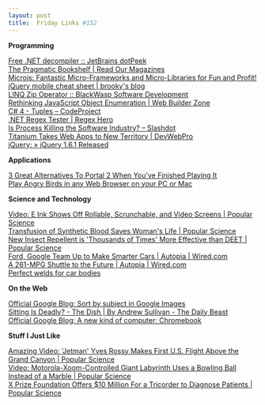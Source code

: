 ```yaml
---
layout: post
title:  Friday Links #152
---
```

**Programming**

[Free .NET decompiler :: JetBrains dotPeek](http://www.jetbrains.com/decompiler/?rss)   
[The Pragmatic Bookshelf | Read Our Magazines](http://www.pragprog.com/magazines)   
[Microjs: Fantastic Micro-Frameworks and Micro-Libraries for Fun and Profit! ](http://microjs.com/?utm_source=javascriptweekly&utm_medium=email)   
[jQuery mobile cheat sheet | brooky's blog](http://blog.brooky.csie.org/?p=58)   
[LINQ Zip Operator :: BlackWasp Software Development](http://www.blackwasp.co.uk/LinqZip.aspx?utm_source=feedburner&utm_medium=feed&utm_campaign=Feed%3A+BlackwaspLatestAdditions+%28BlackWasp+Latest+Additions%29)   
[Rethinking JavaScript Object Enumeration | Web Builder Zone](http://css.dzone.com/news/rethinking-javascript-object?utm_source=feedburner&utm_medium=feed&utm_campaign=Feed%3A+zones%2Fcss+%28CSS+Zone%29)   
[C# 4 - Tuples – CodeProject](http://www.codeproject.com/KB/cs/C_Sharp_4_Tuples.aspx)   
[.NET Regex Tester | Regex Hero](http://regexhero.net/tester/)   
[Is Process Killing the Software Industry? – Slashdot](http://developers.slashdot.org/story/11/05/11/0358233/Is-Process-Killing-the-Software-Industry?utm_source=feedburner&utm_medium=feed&utm_campaign=Feed%3A+slashdot%2FeqWf+%28Slashdot%3A+Slashdot%29)   
[Titanium Takes Web Apps to New Territory | DevWebPro](http://www.devwebpro.com/titanium-takes-web-apps-to-new-territory/?utm_source=feedburner&utm_medium=feed&utm_campaign=Feed%3A+cssjuice+%28CSS+Juice%29)   
[jQuery: » jQuery 1.6.1 Released](http://blog.jquery.com/2011/05/12/jquery-1-6-1-released/)

**Applications**

[3 Great Alternatives To Portal 2 When You’ve Finished Playing It ](http://www.makeuseof.com/tag/3-great-alternatives-portal-2-finished-playing/)   
[Play Angry Birds in any Web Browser on your PC or Mac ](http://www.labnol.org/software/play-angry-birds-on-computer/19366/)

**Science and Technology**

[Video: E Ink Shows Off Rollable, Scrunchable, and Video Screens | Popular Science ](http://www.popsci.com/technology/article/2011-05/video-e-ink-shows-rollable-scrunchable-and-video-screens)   
[Transfusion of Synthetic Blood Saves Woman's Life | Popular Science](http://www.popsci.com/science/article/2011-05/synthetic-blood-substitute-derived-cow-plasma-saves-womans-life)   
[New Insect Repellent is 'Thousands of Times' More Effective than DEET | Popular Science](http://www.popsci.com/science/article/2011-05/new-insect-repellent-thousands-times-more-effective-deet)   
[Ford, Google Team Up to Make Smarter Cars | Autopia | Wired.com](http://www.wired.com/autopia/2011/05/ford-google-prediction-api/)   
[A 261-MPG Shuttle to the Future | Autopia | Wired.com](http://www.wired.com/autopia/2011/05/vw-xl1-shuttle-to-the-future/)   
[Perfect welds for car bodies ](http://www.sciencedaily.com/releases/2011/05/110512103944.htm?utm_source=feedburner&utm_medium=feed&utm_campaign=Feed%3A+sciencedaily+%28ScienceDaily%3A+Latest+Science+News%29)

**On the Web**

[Official Google Blog: Sort by subject in Google Images](http://googleblog.blogspot.com/2011/05/sort-by-subject-in-google-images.html?utm_source=feedburner&utm_medium=feed&utm_campaign=Feed%3A+blogspot%2FMKuf+%28Official+Google+Blog%29)   
[Sitting Is Deadly? - The Dish | By Andrew Sullivan - The Daily Beast](http://andrewsullivan.thedailybeast.com/2011/05/sitting-is-deadly.html?utm_source=feedburner&utm_medium=feed&utm_campaign=Feed%3A+andrewsullivan%2FrApM+%28The+Daily+Dish%29)   
[Official Google Blog: A new kind of computer: Chromebook](http://googleblog.blogspot.com/2011/05/new-kind-of-computer-chromebook.html?utm_source=feedburner&utm_medium=feed&utm_campaign=Feed%3A+blogspot%2FMKuf+%28Official+Google+Blog%29)

**Stuff I Just Like**

[Amazing Video: 'Jetman' Yves Rossy Makes First U.S. Flight Above the Grand Canyon | Popular Science](http://www.popsci.com/technology/article/2011-05/jetman-yves-rossy-makes-first-us-flight-just-200-feet-above-rim-grand-canyon)   
[Video: Motorola-Xoom-Controlled Giant Labyrinth Uses a Bowling Ball Instead of a Marble | Popular Science ](http://www.popsci.com/diy/article/2011-05/video-motorola-xoom-controlled-giant-labyrinth-uses-bowling-ball-instead-marble)   
[X Prize Foundation Offers $10 Million For a Tricorder to Diagnose Patients | Popular Science](http://www.popsci.com/gadgets/article/2011-05/x-prize-foundation-offers-10-million-tricorder-diagnose-patients)
